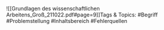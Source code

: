 
![[Grundlagen des wissenschaftlichen Arbeitens_Groß_211022.pdf#page=9]]Tags & Topics:
   #Begriff
   #Problemstellung
   #Inhaltsbereich
   #Fehlerquellen